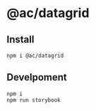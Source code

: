# @ac/datagrid

##  Install
```
npm i @ac/datagrid
```

## Develpoment
```
npm i
npm run storybook
```